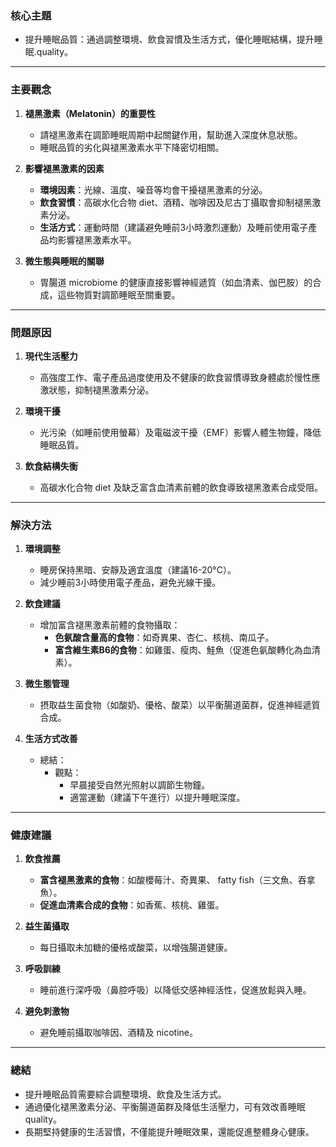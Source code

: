 ### 核心主題  
- 提升睡眠品質：通過調整環境、飲食習慣及生活方式，優化睡眠結構，提升睡眠.quality。

---

### 主要觀念  
1. **褪黑激素（Melatonin）的重要性**  
   - 請褪黑激素在調節睡眠周期中起關鍵作用，幫助進入深度休息狀態。  
   - 睡眠品質的劣化與褪黑激素水平下降密切相關。  

2. **影響褪黑激素的因素**  
   - **環境因素**：光線、溫度、噪音等均會干擾褪黑激素的分泌。  
   - **飲食習慣**：高碳水化合物 diet、酒精、咖啡因及尼古丁攝取會抑制褪黑激素分泌。  
   - **生活方式**：運動時間（建議避免睡前3小時激烈運動）及睡前使用電子產品均影響褪黑激素水平。  

3. **微生態與睡眠的關聯**  
   - 胃腸道 microbiome 的健康直接影響神經遞質（如血清素、伽巴胺）的合成，這些物質對調節睡眠至關重要。  

---

### 問題原因  
1. **現代生活壓力**  
   - 高強度工作、電子產品過度使用及不健康的飲食習慣導致身體處於慢性應激狀態，抑制褪黑激素分泌。  

2. **環境干擾**  
   - 光污染（如睡前使用螢幕）及電磁波干擾（EMF）影響人體生物鐘，降低睡眠品質。  

3. **飲食結構失衡**  
   - 高碳水化合物 diet 及缺乏富含血清素前體的飲食導致褪黑激素合成受阻。  

---

### 解決方法  
1. **環境調整**  
   - 睡房保持黑暗、安靜及適宜溫度（建議16-20°C）。  
   - 減少睡前3小時使用電子產品，避免光線干擾。  

2. **飲食建議**  
   - 增加富含褪黑激素前體的食物攝取：  
     - **色氨酸含量高的食物**：如奇異果、杏仁、核桃、南瓜子。  
     - **富含維生素B6的食物**：如雞蛋、瘦肉、鮭魚（促進色氨酸轉化為血清素）。  

3. **微生態管理**  
   - 摂取益生菌食物（如酸奶、優格、酸菜）以平衡腸道菌群，促進神經遞質合成。  

4. **生活方式改善**  
   - 總結：  
     - 觀點：  
       - 早晨接受自然光照射以調節生物鐘。  
       - 適當運動（建議下午進行）以提升睡眠深度。  

---

### 健康建議  
1. **飲食推薦**  
   - **富含褪黑激素的食物**：如酸櫻莓汁、奇異果、 fatty fish（三文魚、吞拿魚）。  
   - **促進血清素合成的食物**：如香蕉、核桃、雞蛋。  

2. **益生菌攝取**  
   - 每日攝取未加糖的優格或酸菜，以增強腸道健康。  

3. **呼吸訓練**  
   - 睡前進行深呼吸（鼻腔呼吸）以降低交感神經活性，促進放鬆與入睡。  

4. **避免刺激物**  
   - 避免睡前攝取咖啡因、酒精及 nicotine。  

---

### 總結  
- 提升睡眠品質需要綜合調整環境、飲食及生活方式。  
- 通過優化褪黑激素分泌、平衡腸道菌群及降低生活壓力，可有效改善睡眠 quality。  
- 長期堅持健康的生活習慣，不僅能提升睡眠效果，還能促進整體身心健康。